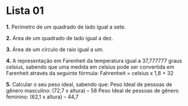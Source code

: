 
# Lista 01

**1.** Perímetro de um quadrado de lado igual a sete.

**2.** Área de um quadrado de lado igual a dez.

**3.** Área de um círculo de raio igual a um.

**4.** A representação em Farenheit da temperatura igual a 37,777777 graus celsius, sabendo que uma medida
em celsius pode ser convertida em Farenheit através da seguinte fórmula:
Fahrenheit = celsius x 1,8 + 32

**5.** Calcular o seu peso ideal, sabendo que:
Peso Ideal de pessoas de gênero masculino: (72,7 x altura) – 58
Peso Ideal de pessoas de gênero feminino: (62,1 x altura) – 44,7